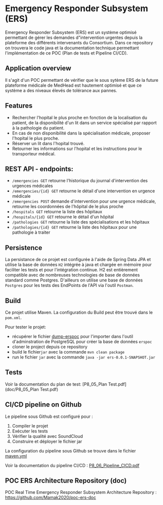 # Emergency Responder Subsystem (ERS)

Emergency Responder Subsystem (ERS) est un système optimisé permettant de gérer les demandes d"intervention urgentes depuis la plateforme des différents intervenants du Consortium. 
Dans ce repository on trouvera le code java et la documentation technique permettant l'implémentation de ce POC (Plan de tests et Pipeline CI/CD).

## Application overview

Il s'agit d'un POC permettant de vérifier que le sous sytème ERS de la future plateforme médicale de MedHead est hautement optimisé et que ce système a des niveaux élevés de tolérance aux pannes. 

## Features

- Rechercher l'hopital le plus proche en fonction de la localisation du patient, de la disponibilité d'un lit dans un service spécialisé par rapport à la pathologie du patient.
- En cas de non disponibilité dans la spécialisation médicale, proposer l'hopital le plus proche.
- Réserver un lit dans l'hopital trouvé.
- Retourner les informations sur l'hopital et les instructions pour le transporteur médical.


## REST API - endpoints:

+ `/emergencies GET` retourne l'historique du journal d'intervention des urgences médicales
+ `/emergencies/{id} GET` retourne le détail d'une intervention en urgence médicale
+ `/emergencies POST` demande d'intervention pour une urgence médicale, retourne les coordonnées de l'hôpital de le plus proche
+ `/hospitals GET` retourne la liste des hôpitaux
+ `/hospitals/{id} GET` retourne le détail d'un hôpital
+ `/pathologies GET` retourne la liste des spécialisations et les hôpitaux
+ `/pathologies/{id} GET` retourne la liste des hôpitaux pour une pathologie à traiter

## Persistence

La persistance de ce projet est configurée à l'aide de Spring Data JPA et utilise la base de données `H2` intégrée à java et chargée en mémoire pour faciliter les tests 
et pour l'intégration continue. H2 est entièrement compatible avec de nombreuses technologies de base de données standard comme Postgres. D'ailleurs on utilise une base de 
données `Postgres` pour les tests des EndPoints de l'API via l'outil `Postman`. 

## Build

Ce projet utilise Maven. La configuration du Build peut être trouvé dans le `pom.xml`.

Pour tester le projet:
- récupérer le fichier [dump-erspoc](postgresql/dump-erspoc) pour l'importer dans l'outil d'adminstration de PostgreSQL pour créer la base de données `erspoc`
- cloner le project depuis ce repository
- build le fichier`jar` avec la commande `mvn clean package` 
- run le fichier `jar` avec la commande `java -jar ers-0.0.1-SNAPSHOT.jar`

## Tests

Voir la documentation du plan de test: [P8_05_Plan Test.pdf](doc/P8_05_Plan Test.pdf)

## CI/CD pipeline on Github

Le pipeline sous Github est configuré pour :

  1. Compiler le projet
  2. Exécuter les tests
  3. Vérifier la qualité avec SoundCloud
  4. Construire et déployer le fichier jar

La configuration du pipeline sous Github se trouve 
dans le fichier [maven.yml](.github/workflows/maven.yml)

Voir la documentation du pipeline CI/CD : [P8_06_Pipeline_CICD.pdf](/doc/P8_06_Pipeline_CICD.pdf)

## POC ERS Architecture Repository (doc)
POC Real Time Emergency Responder Subsystem Architecture Repository : https://github.com/Mamak2020/poc-ers-doc


